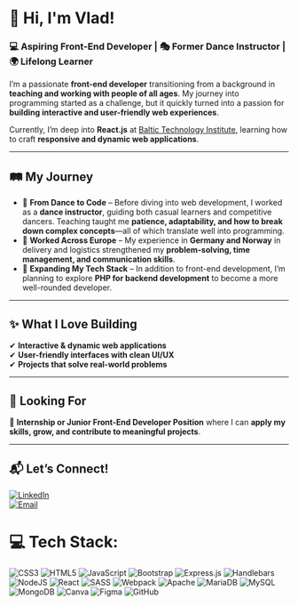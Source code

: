 # 👋 Hi, I'm Vlad!  

### 💻 Aspiring Front-End Developer | 🎭 Former Dance Instructor | 🌍 Lifelong Learner  

I’m a passionate **front-end developer** transitioning from a background in **teaching and working with people of all ages**. My journey into programming started as a challenge, but it quickly turned into a passion for **building interactive and user-friendly web experiences**.  

Currently, I’m deep into **React.js** at [Baltic Technology Institute](https://bit.lt/), learning how to craft **responsive and dynamic web applications**.  

---

## 🛤️ My Journey  
- 💃 **From Dance to Code** – Before diving into web development, I worked as a **dance instructor**, guiding both casual learners and competitive dancers. Teaching taught me **patience, adaptability, and how to break down complex concepts**—all of which translate well into programming.  
- 🚚 **Worked Across Europe** – My experience in **Germany and Norway** in delivery and logistics strengthened my **problem-solving, time management, and communication skills**.  
- 🔧 **Expanding My Tech Stack** – In addition to front-end development, I’m planning to explore **PHP for backend development** to become a more well-rounded developer.  

---

## ✨ What I Love Building  
✔ **Interactive & dynamic web applications**  
✔ **User-friendly interfaces with clean UI/UX**  
✔ **Projects that solve real-world problems**  

---

## 📌 Looking For  
🚀 **Internship or Junior Front-End Developer Position** where I can **apply my skills, grow, and contribute to meaningful projects**.  

---

## 📬 Let’s Connect!  
[![LinkedIn](https://img.shields.io/badge/LinkedIn-0A66C2?style=for-the-badge&logo=linkedin&logoColor=white)](https://www.linkedin.com/in/vladislav-voronin-59363432b/)  
[![Email](https://img.shields.io/badge/Email-D14836?style=for-the-badge&logo=gmail&logoColor=white)](mailto:voroninvlad3@gmail.com)







# 💻 Tech Stack:
![CSS3](https://img.shields.io/badge/css3-%231572B6.svg?style=for-the-badge&logo=css3&logoColor=white) ![HTML5](https://img.shields.io/badge/html5-%23E34F26.svg?style=for-the-badge&logo=html5&logoColor=white) ![JavaScript](https://img.shields.io/badge/javascript-%23323330.svg?style=for-the-badge&logo=javascript&logoColor=%23F7DF1E) ![Bootstrap](https://img.shields.io/badge/bootstrap-%238511FA.svg?style=for-the-badge&logo=bootstrap&logoColor=white) ![Express.js](https://img.shields.io/badge/express.js-%23404d59.svg?style=for-the-badge&logo=express&logoColor=%2361DAFB) ![Handlebars](https://img.shields.io/badge/Handlebars-%23000000?style=for-the-badge&logo=Handlebars.js&logoColor=white) ![NodeJS](https://img.shields.io/badge/node.js-6DA55F?style=for-the-badge&logo=node.js&logoColor=white) ![React](https://img.shields.io/badge/react-%2320232a.svg?style=for-the-badge&logo=react&logoColor=%2361DAFB) ![SASS](https://img.shields.io/badge/SASS-hotpink.svg?style=for-the-badge&logo=SASS&logoColor=white) ![Webpack](https://img.shields.io/badge/webpack-%238DD6F9.svg?style=for-the-badge&logo=webpack&logoColor=black) ![Apache](https://img.shields.io/badge/apache-%23D42029.svg?style=for-the-badge&logo=apache&logoColor=white) ![MariaDB](https://img.shields.io/badge/MariaDB-003545?style=for-the-badge&logo=mariadb&logoColor=white) ![MySQL](https://img.shields.io/badge/mysql-4479A1.svg?style=for-the-badge&logo=mysql&logoColor=white) ![MongoDB](https://img.shields.io/badge/MongoDB-%234ea94b.svg?style=for-the-badge&logo=mongodb&logoColor=white) ![Canva](https://img.shields.io/badge/Canva-%2300C4CC.svg?style=for-the-badge&logo=Canva&logoColor=white) ![Figma](https://img.shields.io/badge/figma-%23F24E1E.svg?style=for-the-badge&logo=figma&logoColor=white) ![GitHub](https://img.shields.io/badge/github-%23121011.svg?style=for-the-badge&logo=github&logoColor=white)

